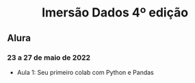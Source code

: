 <h1 align=center> Imersão Dados 4º edição </h1>
<h2> Alura </h2>
<h3> 23 a 27 de maio de 2022 </h3>
<p>
  <ul>
    <li> Aula 1: Seu primeiro colab com Python e Pandas </li>
  </ul>
</p>
